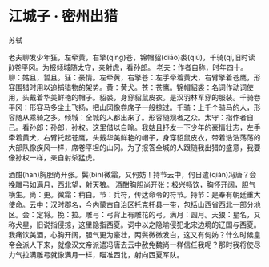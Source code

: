 <link href="../../css/style.css" rel="stylesheet" type="text/css" />

# 江城子 · 密州出猎

<span class="r">苏轼

<div class="p">

老夫聊发少年狂，左牵黄，右擎(qíng)苍，锦帽貂(diāo)裘(qiú)，千骑(qí,旧时读jì)卷平冈。为报倾城随太守，亲射虎，看孙郎。
<span class="comment">老夫：作者自称，时年四十。聊：姑且，暂且。狂：豪情。左牵黄，右擎苍：左手牵着黄犬，右臂擎着苍鹰，形容围猎时用以追捕猎物的架势。黄：黄犬。苍：苍鹰。锦帽貂裘：名词作动词使用，头戴着华美鲜艳的帽子。貂裘，身穿貂鼠皮衣。是汉羽林军穿的服装。千骑卷平冈：形容马多尘土飞扬，把山冈像卷席子一般掠过。千骑：上千个骑马的人，形容随从乘骑之多。倾城：全城的人都出来了。形容随观者之众。太守：指作者自己。看孙郎：孙郎，孙权。这里借以自喻。我姑且抒发一下少年的豪情壮志，左手牵着黄犬，右臂托起苍鹰，头戴华美鲜艳的帽子，身穿貂鼠皮衣，带着浩浩荡荡的大部队像疾风一样，席卷平坦的山冈。为了报答全城的人跟随我出猎的盛意，我要像孙权一样，亲自射杀猛虎。

酒酣(hān)胸胆尚开张。鬓(bìn)微霜，又何妨！持节云中，何日遣(qiǎn)冯唐？会挽雕弓如满月，西北望，射天狼。
<span class="comment">酒酣胸胆尚开张：极兴畅饮，胸怀开阔，胆气横生。尚：更。微霜：稍白。节：兵符，传达命令的符节。持节：是奉有朝廷重大使命。云中：汉时郡名，今内蒙古自治区托克托县一带，包括山西省西北一部分地区。会：定将。挽：拉。雕弓：弓背上有雕花的弓。满月：圆月。天狼：星名，又称犬星，旧说指侵掠，这里隐指西夏。词中以之隐喻侵犯北宋边境的辽国与西夏。我痛饮美酒，心胸开阔，胆气更为豪壮，两鬓微微发白，这又有何妨？什么时候皇帝会派人下来，就像汉文帝派遣冯唐去云中赦免魏尚一样信任我呢？那时我将使尽力气拉满雕弓就像满月一样，瞄准西北，射向西夏军队。
